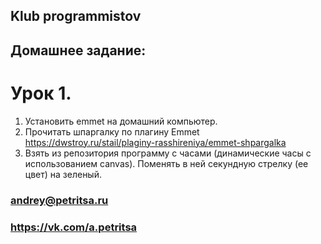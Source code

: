 ## Klub programmistov

## Домашнее задание:
# Урок 1.
1. Установить emmet на домашний компьютер.
2. Прочитать шпаргалку по плагину Emmet https://dwstroy.ru/stail/plaginy-rasshireniya/emmet-shpargalka
3. Взять из репозитория программу с часами (динамические часы с использованием canvas). Поменять в ней секундную стрелку (ее цвет) на зеленый.
 
### andrey@petritsa.ru
### https://vk.com/a.petritsa
